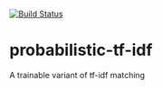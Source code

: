 [![Build Status](https://travis-ci.org/mossadnik/probabilistic-tf-idf.svg?branch=master)](https://travis-ci.org/mossadnik/probabilistic-tf-idf)

# probabilistic-tf-idf

A trainable variant of tf-idf matching

